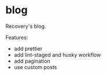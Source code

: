 # blog

Recovery's blog.

Features:

- add prettier
- add lint-staged and husky workflow
- add pagination
- use custom posts
